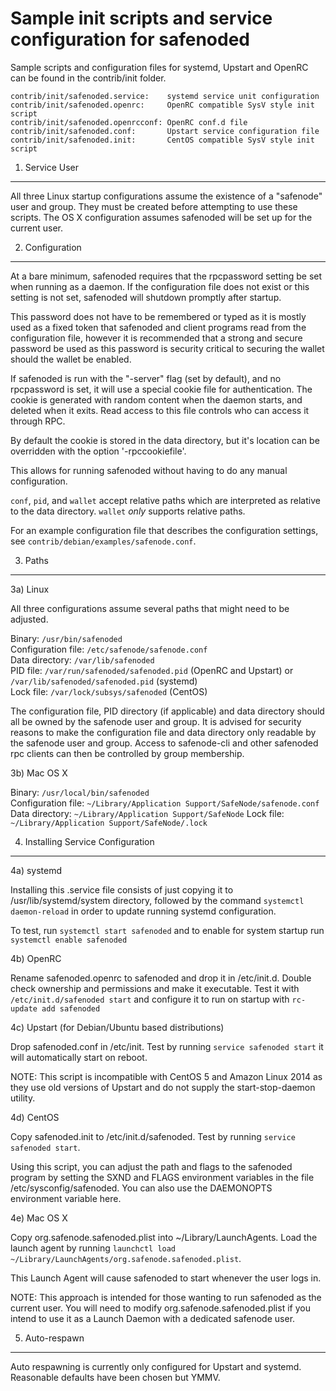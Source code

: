 Sample init scripts and service configuration for safenoded
==========================================================

Sample scripts and configuration files for systemd, Upstart and OpenRC
can be found in the contrib/init folder.

    contrib/init/safenoded.service:    systemd service unit configuration
    contrib/init/safenoded.openrc:     OpenRC compatible SysV style init script
    contrib/init/safenoded.openrcconf: OpenRC conf.d file
    contrib/init/safenoded.conf:       Upstart service configuration file
    contrib/init/safenoded.init:       CentOS compatible SysV style init script

1. Service User
---------------------------------

All three Linux startup configurations assume the existence of a "safenode" user
and group.  They must be created before attempting to use these scripts.
The OS X configuration assumes safenoded will be set up for the current user.

2. Configuration
---------------------------------

At a bare minimum, safenoded requires that the rpcpassword setting be set
when running as a daemon.  If the configuration file does not exist or this
setting is not set, safenoded will shutdown promptly after startup.

This password does not have to be remembered or typed as it is mostly used
as a fixed token that safenoded and client programs read from the configuration
file, however it is recommended that a strong and secure password be used
as this password is security critical to securing the wallet should the
wallet be enabled.

If safenoded is run with the "-server" flag (set by default), and no rpcpassword is set,
it will use a special cookie file for authentication. The cookie is generated with random
content when the daemon starts, and deleted when it exits. Read access to this file
controls who can access it through RPC.

By default the cookie is stored in the data directory, but it's location can be overridden
with the option '-rpccookiefile'.

This allows for running safenoded without having to do any manual configuration.

`conf`, `pid`, and `wallet` accept relative paths which are interpreted as
relative to the data directory. `wallet` *only* supports relative paths.

For an example configuration file that describes the configuration settings,
see `contrib/debian/examples/safenode.conf`.

3. Paths
---------------------------------

3a) Linux

All three configurations assume several paths that might need to be adjusted.

Binary:              `/usr/bin/safenoded`  
Configuration file:  `/etc/safenode/safenode.conf`  
Data directory:      `/var/lib/safenoded`  
PID file:            `/var/run/safenoded/safenoded.pid` (OpenRC and Upstart) or `/var/lib/safenoded/safenoded.pid` (systemd)  
Lock file:           `/var/lock/subsys/safenoded` (CentOS)  

The configuration file, PID directory (if applicable) and data directory
should all be owned by the safenode user and group.  It is advised for security
reasons to make the configuration file and data directory only readable by the
safenode user and group.  Access to safenode-cli and other safenoded rpc clients
can then be controlled by group membership.

3b) Mac OS X

Binary:              `/usr/local/bin/safenoded`  
Configuration file:  `~/Library/Application Support/SafeNode/safenode.conf`  
Data directory:      `~/Library/Application Support/SafeNode`
Lock file:           `~/Library/Application Support/SafeNode/.lock`

4. Installing Service Configuration
-----------------------------------

4a) systemd

Installing this .service file consists of just copying it to
/usr/lib/systemd/system directory, followed by the command
`systemctl daemon-reload` in order to update running systemd configuration.

To test, run `systemctl start safenoded` and to enable for system startup run
`systemctl enable safenoded`

4b) OpenRC

Rename safenoded.openrc to safenoded and drop it in /etc/init.d.  Double
check ownership and permissions and make it executable.  Test it with
`/etc/init.d/safenoded start` and configure it to run on startup with
`rc-update add safenoded`

4c) Upstart (for Debian/Ubuntu based distributions)

Drop safenoded.conf in /etc/init.  Test by running `service safenoded start`
it will automatically start on reboot.

NOTE: This script is incompatible with CentOS 5 and Amazon Linux 2014 as they
use old versions of Upstart and do not supply the start-stop-daemon utility.

4d) CentOS

Copy safenoded.init to /etc/init.d/safenoded. Test by running `service safenoded start`.

Using this script, you can adjust the path and flags to the safenoded program by
setting the SXND and FLAGS environment variables in the file
/etc/sysconfig/safenoded. You can also use the DAEMONOPTS environment variable here.

4e) Mac OS X

Copy org.safenode.safenoded.plist into ~/Library/LaunchAgents. Load the launch agent by
running `launchctl load ~/Library/LaunchAgents/org.safenode.safenoded.plist`.

This Launch Agent will cause safenoded to start whenever the user logs in.

NOTE: This approach is intended for those wanting to run safenoded as the current user.
You will need to modify org.safenode.safenoded.plist if you intend to use it as a
Launch Daemon with a dedicated safenode user.

5. Auto-respawn
-----------------------------------

Auto respawning is currently only configured for Upstart and systemd.
Reasonable defaults have been chosen but YMMV.
